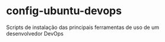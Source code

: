 # config-ubuntu-devops
Scripts de instalação das principais ferramentas de uso de um desenvolvedor DevOps
